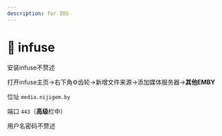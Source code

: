 ```yaml
---
description: for IOS
---
```


# 🍏 infuse

安装infuse不赘述

打开infuse主页→右下角⚙️齿轮→新增文件来源→添加媒体服务器→**其他EMBY**

位址 `media.nijigem.by`

端口 `443`（**高级**栏中）

用户名密码不赘述
